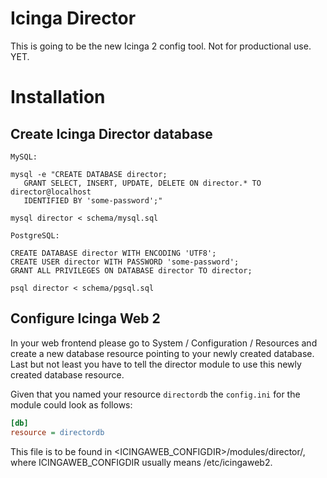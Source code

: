 Icinga Director
===============

This is going to be the new Icinga 2 config tool. Not for productional use. YET.

Installation
============

Create Icinga Director database
-------------------------------

    MySQL:

    mysql -e "CREATE DATABASE director;
       GRANT SELECT, INSERT, UPDATE, DELETE ON director.* TO director@localhost
       IDENTIFIED BY 'some-password';"

    mysql director < schema/mysql.sql

    PostgreSQL:

    CREATE DATABASE director WITH ENCODING 'UTF8';
    CREATE USER director WITH PASSWORD 'some-password';
    GRANT ALL PRIVILEGES ON DATABASE director TO director;

    psql director < schema/pgsql.sql


Configure Icinga Web 2
----------------------

In your web frontend please go to System / Configuration / Resources and create
a new database resource pointing to your newly created database. Last but not
least you have to tell the director module to use this newly created database
resource.

Given that you named your resource `directordb` the `config.ini` for the module
could look as follows:

```ini
[db]
resource = directordb
```

This file is to be found in <ICINGAWEB_CONFIGDIR>/modules/director/, where
ICINGAWEB_CONFIGDIR usually means /etc/icingaweb2.
